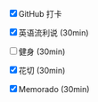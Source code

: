 <input type="checkbox" checked/>GitHub 打卡

<input type="checkbox" checked/>英语流利说 (30min)

<input type="checkbox" />健身 (30min)

<input type="checkbox" checked/>花切 (30min)

<input type="checkbox" checked/>Memorado (30min)